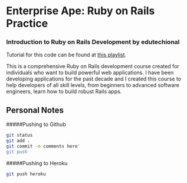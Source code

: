 Enterprise Ape: Ruby on Rails Practice
========================================

### Introduction to Ruby on Rails Development by edutechional

Tutorial for this code can be found at [this playlist](https://www.youtube.com/playlist?list=PLgYiyoyNPrv-j6vFyXP8mgRyvpRqFkjb8).

This is a comprehensive Ruby on Rails development course created for individuals who want to build powerful web applications. I have been developing applications for the past decade and I created this course to help developers of all skill levels, from beginners to advanced software engineers, learn how to build robust Rails apps.

## Personal Notes

#####Pushing to Github
```bash
git status
git add .
git commit -m comments here'
git push
```

#####Pushing to Heroku
```bash
git push heroku
```